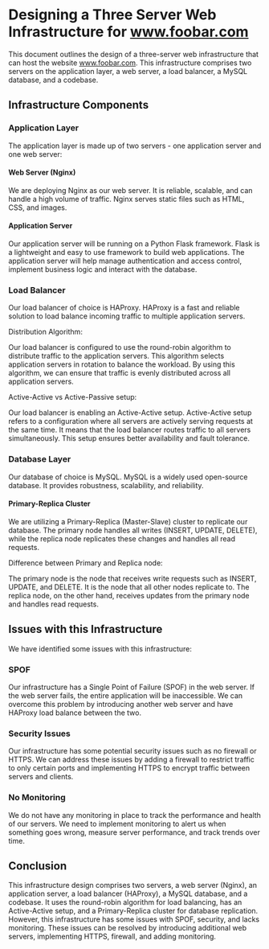 # Designing a Three Server Web Infrastructure for www.foobar.com

This document outlines the design of a three-server web infrastructure that can host the website www.foobar.com. This infrastructure comprises two servers on the application layer, a web server, a load balancer, a MySQL database, and a codebase. 

## Infrastructure Components

### Application Layer

The application layer is made up of two servers - one application server and one web server: 

#### Web Server (Nginx)

We are deploying Nginx as our web server. It is reliable, scalable, and can handle a high volume of traffic. Nginx serves static files such as HTML, CSS, and images. 

#### Application Server

Our application server will be running on a Python Flask framework. Flask is a lightweight and easy to use framework to build web applications. The application server will help manage authentication and access control, implement business logic and interact with the database. 

### Load Balancer

Our load balancer of choice is HAProxy. HAProxy is a fast and reliable solution to load balance incoming traffic to multiple application servers. 

Distribution Algorithm:

Our load balancer is configured to use the round-robin algorithm to distribute traffic to the application servers. This algorithm selects application servers in rotation to balance the workload. By using this algorithm, we can ensure that traffic is evenly distributed across all application servers. 

Active-Active vs Active-Passive setup:

Our load balancer is enabling an Active-Active setup. Active-Active setup refers to a configuration where all servers are actively serving requests at the same time. It means that the load balancer routes traffic to all servers simultaneously. This setup ensures better availability and fault tolerance. 

### Database Layer

Our database of choice is MySQL. MySQL is a widely used open-source database. It provides robustness, scalability, and reliability.

#### Primary-Replica Cluster

We are utilizing a Primary-Replica (Master-Slave) cluster to replicate our database. The primary node handles all writes (INSERT, UPDATE, DELETE), while the replica node replicates these changes and handles all read requests. 

Difference between Primary and Replica node:

The primary node is the node that receives write requests such as INSERT, UPDATE, and DELETE. It is the node that all other nodes replicate to. The replica node, on the other hand, receives updates from the primary node and handles read requests. 

## Issues with this Infrastructure

We have identified some issues with this infrastructure: 

### SPOF

Our infrastructure has a Single Point of Failure (SPOF) in the web server. If the web server fails, the entire application will be inaccessible. We can overcome this problem by introducing another web server and have HAProxy load balance between the two. 

### Security Issues

Our infrastructure has some potential security issues such as no firewall or HTTPS. We can address these issues by adding a firewall to restrict traffic to only certain ports and implementing HTTPS to encrypt traffic between servers and clients. 

### No Monitoring

We do not have any monitoring in place to track the performance and health of our servers. We need to implement monitoring to alert us when something goes wrong, measure server performance, and track trends over time. 

## Conclusion

This infrastructure design comprises two servers, a web server (Nginx), an application server, a load balancer (HAProxy), a MySQL database, and a codebase. It uses the round-robin algorithm for load balancing, has an Active-Active setup, and a Primary-Replica cluster for database replication. However, this infrastructure has some issues with SPOF, security, and lacks monitoring. These issues can be resolved by introducing additional web servers, implementing HTTPS, firewall, and adding monitoring. 
